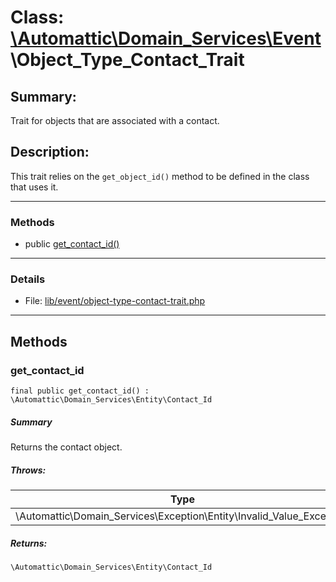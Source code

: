 # Class: [\Automattic](../namespaces/automattic.md)[\Domain_Services](../namespaces/automattic-domain-services.md)[\Event](../namespaces/automattic-domain-services-event.md)\Object_Type_Contact_Trait

## Summary:

Trait for objects that are associated with a contact.

## Description:

This trait relies on the `get_object_id()` method to be defined in the class that uses it.


---

### Methods

* public [get_contact_id()](#method_get_contact_id)

---

### Details

* File: [lib/event/object-type-contact-trait.php](../../lib/event/object-type-contact-trait.php)

---

## Methods

<a id="method_get_contact_id"></a>
### get_contact_id

```
final public get_contact_id() : \Automattic\Domain_Services\Entity\Contact_Id
```

##### Summary

Returns the contact object.

##### Throws:

| Type | Description |
|------|-------------|
| \Automattic\Domain_Services\Exception\Entity\Invalid_Value_Exception |  |

##### Returns:

```
\Automattic\Domain_Services\Entity\Contact_Id
```
